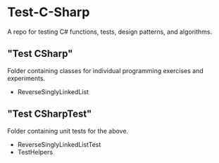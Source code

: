 # Test-C-Sharp
A repo for testing C# functions, tests, design patterns, and algorithms.

## "Test CSharp"
Folder containing classes for individual programming exercises and experiments.
- ReverseSinglyLinkedList

## "Test CSharpTest"
Folder containing unit tests for the above.
- ReverseSinglyLinkedListTest
- TestHelpers
